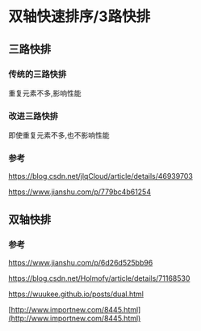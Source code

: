 # 双轴快速排序/3路快排

## 三路快排

### 传统的三路快排

重复元素不多,影响性能









### 改进三路快排

即使重复元素不多,也不影响性能





### 参考

https://blog.csdn.net/jlqCloud/article/details/46939703

https://www.jianshu.com/p/779bc4b61254



## 双轴快排





### 参考

https://www.jianshu.com/p/6d26d525bb96

https://blog.csdn.net/Holmofy/article/details/71168530

https://wuukee.github.io/posts/dual.html



[http://www.importnew.com/8445.html](http://www.importnew.com/8445.html)





